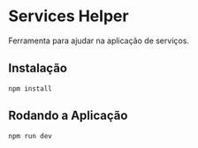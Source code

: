 # Services Helper
Ferramenta para ajudar na aplicação de serviços. 

## Instalação
```
npm install
```

## Rodando a Aplicação
```
npm run dev
```